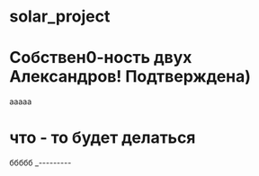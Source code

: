 # solar_project
# Собствен0-ность двух Александров! Подтверждена)
aaaaa
# что - то будет делаться
ббббб
_---------
